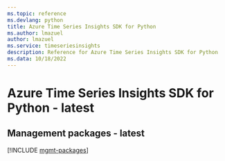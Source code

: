 ```yaml
---
ms.topic: reference
ms.devlang: python
title: Azure Time Series Insights SDK for Python
ms.author: lmazuel
author: lmazuel
ms.service: timeseriesinsights
description: Reference for Azure Time Series Insights SDK for Python
ms.data: 10/18/2022
---
```

# Azure Time Series Insights SDK for Python - latest

## Management packages - latest
[!INCLUDE [mgmt-packages](time-series-insights-mgmt-index.md)]